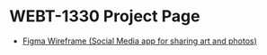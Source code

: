 # WEBT-1330 Project Page

<ul>
    <li><a href="https://www.figma.com/design/nmiK4Ni1HRv7Y9pjPpnmVm/Wireframe?node-id=0-1&t=c039qXmoBfuFVmtL-1" target="_blank">Figma Wireframe (Social Media app for sharing art and photos)</a></li>
</ul>
